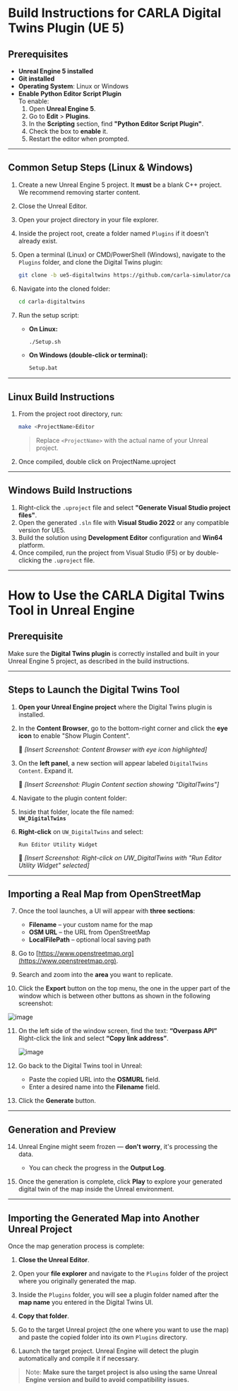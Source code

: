# Build Instructions for CARLA Digital Twins Plugin (UE 5)

## Prerequisites

- **Unreal Engine 5 installed**
- **Git installed**
- **Operating System**: Linux or Windows
- **Enable Python Editor Script Plugin**  
  To enable:
  1. Open **Unreal Engine 5**.
  2. Go to **Edit** > **Plugins**.
  3. In the **Scripting** section, find **"Python Editor Script Plugin"**.
  4. Check the box to **enable** it.
  5. Restart the editor when prompted.
---

## Common Setup Steps (Linux & Windows)

1. Create a new Unreal Engine 5 project. It **must** be a blank C++ project. We recommend removing starter content.
2. Close the Unreal Editor.
3. Open your project directory in your file explorer.
4. Inside the project root, create a folder named `Plugins` if it doesn't already exist.
5. Open a terminal (Linux) or CMD/PowerShell (Windows), navigate to the `Plugins` folder, and clone the Digital Twins plugin:

   ```bash
   git clone -b ue5-digitaltwins https://github.com/carla-simulator/carla-digitaltwins.git
   ```

6. Navigate into the cloned folder:

   ```bash
   cd carla-digitaltwins
   ```

7. Run the setup script:

   - **On Linux:**
     ```bash
     ./Setup.sh
     ```
   - **On Windows (double-click or terminal):**
     ```cmd
     Setup.bat
     ```

---

## Linux Build Instructions

1. From the project root directory, run:

   ```bash
   make <ProjectName>Editor
   ```

   > Replace `<ProjectName>` with the actual name of your Unreal project.

2. Once compiled, double click on ProjectName.uproject

---

## Windows Build Instructions

1. Right-click the `.uproject` file and select **"Generate Visual Studio project files"**.
2. Open the generated `.sln` file with **Visual Studio 2022** or any compatible version for UE5.
3. Build the solution using **Development Editor** configuration and **Win64** platform.
4. Once compiled, run the project from Visual Studio (F5) or by double-clicking the `.uproject` file.

---

# How to Use the CARLA Digital Twins Tool in Unreal Engine

## Prerequisite

Make sure the **Digital Twins plugin** is correctly installed and built in your Unreal Engine 5 project, as described in the build instructions.

---

## Steps to Launch the Digital Twins Tool

1. **Open your Unreal Engine project** where the Digital Twins plugin is installed.

2. In the **Content Browser**, go to the bottom-right corner and click the **eye icon** to enable "Show Plugin Content".

   📸 *[Insert Screenshot: Content Browser with eye icon highlighted]*

3. On the **left panel**, a new section will appear labeled `DigitalTwins Content`. Expand it.

   📸 *[Insert Screenshot: Plugin Content section showing "DigitalTwins"]*

4. Navigate to the plugin content folder:

5. Inside that folder, locate the file named:  
   **`UW_DigitalTwins`**

6. **Right-click** on `UW_DigitalTwins` and select:

   ```
   Run Editor Utility Widget
   ```

   📸 *[Insert Screenshot: Right-click on UW_DigitalTwins with "Run Editor Utility Widget" selected]*

---

## Importing a Real Map from OpenStreetMap

7. Once the tool launches, a UI will appear with **three sections**:

   - **Filename** – your custom name for the map
   - **OSM URL** – the URL from OpenStreetMap
   - **LocalFilePath** – optional local saving path

8. Go to [https://www.openstreetmap.org](https://www.openstreetmap.org).

9. Search and zoom into the **area** you want to replicate.

10. Click the **Export** button on the top menu, the one in the upper part of the window which is between other buttons as shown in the following screenshot:
   
![image](https://github.com/user-attachments/assets/e6bbc00b-b30c-48f8-80ab-34a6419b3555)


11. On the left side of the window screen, find the text:
    **“Overpass API”**  
    Right-click the link and select **“Copy link address”**.

    ![image](https://github.com/user-attachments/assets/a51d849a-55e3-49ca-95c8-d96c75692e9d)


12. Go back to the Digital Twins tool in Unreal:

    - Paste the copied URL into the **OSMURL** field.
    - Enter a desired name into the **Filename** field.

13. Click the **Generate** button.

---

## Generation and Preview

14. Unreal Engine might seem frozen — **don't worry**, it's processing the data.

    - You can check the progress in the **Output Log**.

15. Once the generation is complete, click **Play** to explore your generated digital twin of the map inside the Unreal environment.

---

## Importing the Generated Map into Another Unreal Project

Once the map generation process is complete:

1. **Close the Unreal Editor**.

2. Open your **file explorer** and navigate to the `Plugins` folder of the project where you originally generated the map.

3. Inside the `Plugins` folder, you will see a plugin folder named after the **map name** you entered in the Digital Twins UI.

4. **Copy that folder**.

5. Go to the target Unreal project (the one where you want to use the map) and paste the copied folder into its own `Plugins` directory.

6. Launch the target project. Unreal Engine will detect the plugin automatically and compile it if necessary.

> Note: **Make sure the target project is also using the same Unreal Engine version and build to avoid compatibility issues.**
